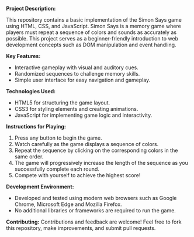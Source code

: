 **Project Description:**

This repository contains a basic implementation of the Simon Says game using HTML, CSS, and JavaScript. Simon Says is a memory game where players must repeat a sequence of colors and sounds as accurately as possible. This project serves as a beginner-friendly introduction to web development concepts such as DOM manipulation and event handling.

**Key Features:**
- Interactive gameplay with visual and auditory cues.
- Randomized sequences to challenge memory skills.
- Simple user interface for easy navigation and gameplay.

**Technologies Used:**
- HTML5 for structuring the game layout.
- CSS3 for styling elements and creating animations.
- JavaScript for implementing game logic and interactivity.

**Instructions for Playing:**
1. Press any button to begin the game.
2. Watch carefully as the game displays a sequence of colors.
3. Repeat the sequence by clicking on the corresponding colors in the same order.
4. The game will progressively increase the length of the sequence as you successfully complete each round.
5. Compete with yourself to achieve the highest score!

**Development Environment:**
- Developed and tested using modern web browsers such as Google Chrome, Microsoft Edge and Mozilla Firefox.
- No additional libraries or frameworks are required to run the game.

**Contributing:**
Contributions and feedback are welcome! Feel free to fork this repository, make improvements, and submit pull requests.
